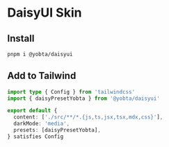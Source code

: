 # DaisyUI Skin

## Install

```sh
pnpm i @yobta/daisyui
```

## Add to Tailwind

```typescript
import type { Config } from 'tailwindcss'
import { daisyPresetYobta } from '@yobta/daisyui'

export default {
  content: ['./src/**/*.{js,ts,jsx,tsx,mdx,css}'],
  darkMode: 'media',
  presets: [daisyPresetYobta],
} satisfies Config
```